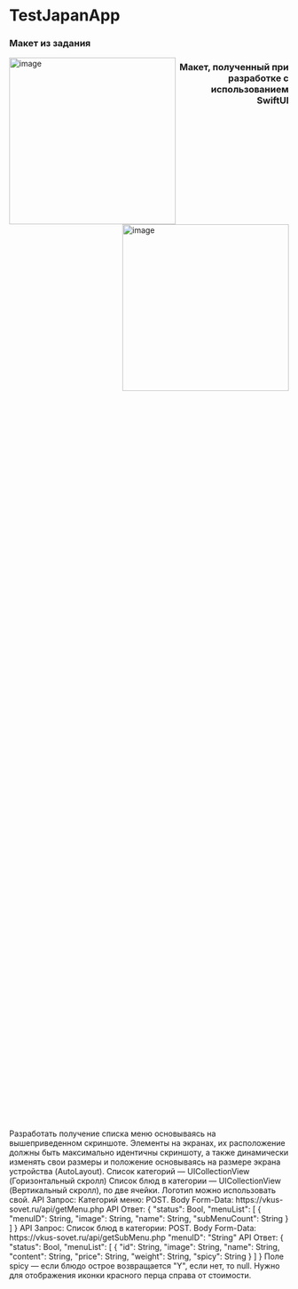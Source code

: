 # TestJapanApp
<div style="width: 100%; height: 50%;">
    <h3 align="left">Макет из задания</h3>
    <img align="left" width="300" alt="image" src="https://github.com/A4RE/TestJapanApp/assets/64658088/0fd02271-78cb-45ea-af74-78a2c32e6a45">
    <h3 align="right">Макет, полученный при разработке с использованием SwiftUI</h3>
    <img align="right" width="300" alt="image" src="https://github.com/A4RE/TestJapanApp/assets/64658088/4044d1fb-02fc-49ef-93ea-b2252bc699b8">
    
</div>
<div style="width: 100%; height: 50%">
    <p>Разработать получение списка меню основываясь на вышеприведенном скриншоте. Элементы на экранах, их расположение должны быть максимально идентичны скриншоту, а также динамически изменять свои размеры и положение основываясь на размере экрана устройства (AutoLayout).
    Список категорий — UICollectionView (Горизонтальный скролл)
    Список блюд в категории — UICollectionView (Вертикальный скролл), по две ячейки.
    Логотип можно использовать свой.
    API Запрос:
    Категорий меню:
    POST. Body Form-Data: https://vkus-sovet.ru/api/getMenu.php
    API Ответ:
    {
    "status": Bool,
    "menuList": [
    {
    "menuID": String, "image": String,
    "name": String, "subMenuCount": String
    } ]
    }
    API Запрос:
    Список блюд в категории:
    POST. Body Form-Data: https://vkus-sovet.ru/api/getSubMenu.php
    "menuID": "String" API Ответ:
    {
    "status": Bool,
    "menuList": [
    {
    "id": String, "image": String, "name": String, "content": String, "price": String, "weight": String, "spicy": String
    } ]
    }
    Поле spicy — если блюдо острое возвращается "Y", если нет, то null. Нужно для отображения иконки красного перца справа от стоимости.
</p>
</div>

